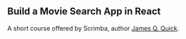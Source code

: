 ## Build a Movie Search App in React

A short course offered by Scrimba, author [James Q. Quick](https://www.youtube.com/c/JamesQQuick).